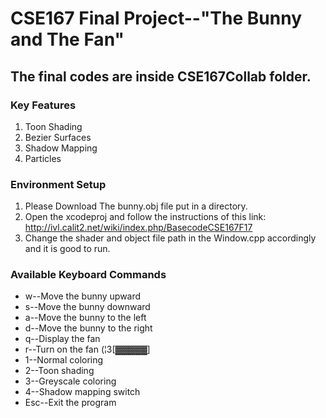 # CSE167 Final Project--"The Bunny and The Fan"


## The final codes are inside CSE167Collab folder.

### Key Features
1. Toon Shading
2. Bezier Surfaces
3. Shadow Mapping
4. Particles

### Environment Setup

1. Please Download The bunny.obj file put in a directory.
2. Open the xcodeproj and follow the instructions of this link: http://ivl.calit2.net/wiki/index.php/BasecodeCSE167F17
3. Change the shader and object file path in the Window.cpp accordingly and it is good to run.

### Available Keyboard Commands

* w--Move the bunny upward
* s--Move the bunny downward
* a--Move the bunny to the left
* d--Move the bunny to the right
* q--Display the fan
* r--Turn on the fan (¦3[▓▓▓▓▓]
* 1--Normal coloring
* 2--Toon shading
* 3--Greyscale coloring
* 4--Shadow mapping switch
* Esc--Exit the program 
